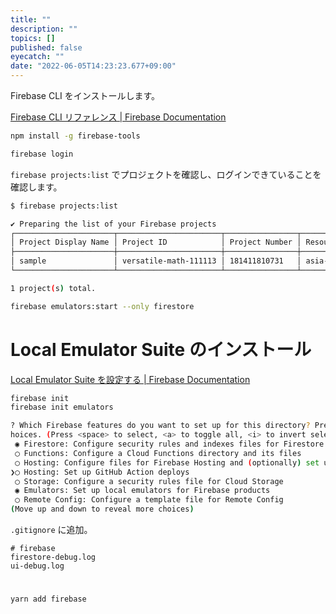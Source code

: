 ```yaml
---
title: ""
description: ""
topics: []
published: false
eyecatch: ""
date: "2022-06-05T14:23:23.677+09:00"
---
```


Firebase CLI をインストールします。

[Firebase CLI リファレンス | Firebase Documentation](https://firebase.google.com/docs/cli?hl=ja)

```bash
npm install -g firebase-tools
```

```bash
firebase login
```

`firebase projects:list` でプロジェクトを確認し、ログインできていることを確認します。

```bash
$ firebase projects:list

✔ Preparing the list of your Firebase projects
┌──────────────────────┬───────────────────────┬────────────────┬──────────────────────┐
│ Project Display Name │ Project ID            │ Project Number │ Resource Location ID │
├──────────────────────┼───────────────────────┼────────────────┼──────────────────────┤
│ sample               │ versatile-math-111113 │ 181411810731   │ asia-northeast1      │
└──────────────────────┴───────────────────────┴────────────────┴──────────────────────┘

1 project(s) total.
```

```bash
firebase emulators:start --only firestore
```

# Local Emulator Suite のインストール

[Local Emulator Suite を設定する  |  Firebase Documentation](https://firebase.google.com/docs/rules/emulator-setup?hl=ja)

```bash
firebase init
firebase init emulators
```

```bash
? Which Firebase features do you want to set up for this directory? Press Space to select features, then Enter to confirm your c
hoices. (Press <space> to select, <a> to toggle all, <i> to invert selection, and <enter> to proceed)
 ◉ Firestore: Configure security rules and indexes files for Firestore
 ◯ Functions: Configure a Cloud Functions directory and its files
 ◯ Hosting: Configure files for Firebase Hosting and (optionally) set up GitHub Action deploys
❯◯ Hosting: Set up GitHub Action deploys
 ◯ Storage: Configure a security rules file for Cloud Storage
 ◉ Emulators: Set up local emulators for Firebase products
 ◯ Remote Config: Configure a template file for Remote Config
(Move up and down to reveal more choices)
```

`.gitignore` に追加。

```
# firebase
firestore-debug.log
ui-debug.log
```

#

```bash
yarn add firebase
```
